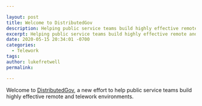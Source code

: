 ```yaml
---

layout: post
title: Welcome to DistributedGov
description: Helping public service teams build highly effective remote and telework environments.
excerpt: Helping public service teams build highly effective remote and telework environments.
date: 2020-05-15 20:34:01 -0700
categories:
  - Telework
tags: 
author: lukefretwell
permalink: 

---
```


Welcome to [DistributedGov](https://distributedgov.org), a new effort to help public service teams build highly effective remote and telework environments.
